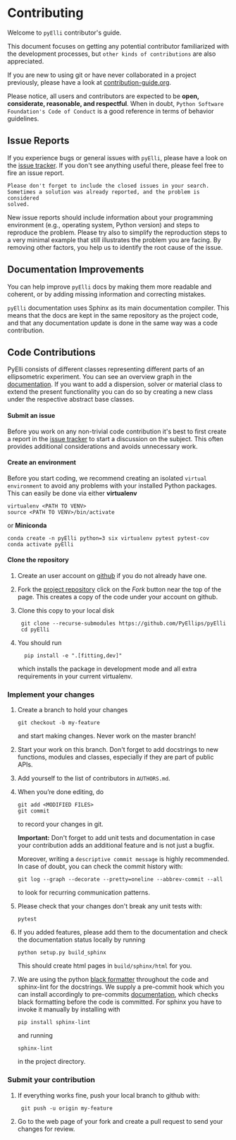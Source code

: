 # Contributing

Welcome to `pyElli` contributor's guide.

This document focuses on getting any potential contributor familiarized
with the development processes, but `other kinds of contributions` are also
appreciated.

If you are new to using git or have never collaborated in a project previously,
please have a look at [contribution-guide.org](contribution-guide.org).

Please notice, all users and contributors are expected to be **open,
considerate, reasonable, and respectful**. When in doubt, `Python Software Foundation's Code of Conduct` is a good reference in terms of behavior guidelines.

## Issue Reports

If you experience bugs or general issues with `pyElli`, please have a look
on the [issue tracker](https://github.com/PyEllips/pyElli/issues). If you don't see anything useful there, please feel
free to fire an issue report.

    Please don't forget to include the closed issues in your search.
    Sometimes a solution was already reported, and the problem is considered
    solved.

New issue reports should include information about your programming environment
(e.g., operating system, Python version) and steps to reproduce the problem.
Please try also to simplify the reproduction steps to a very minimal example
that still illustrates the problem you are facing. By removing other factors,
you help us to identify the root cause of the issue.

## Documentation Improvements

You can help improve `pyElli` docs by making them more readable and coherent, or
by adding missing information and correcting mistakes.

`pyElli` documentation uses Sphinx as its main documentation compiler.
This means that the docs are kept in the same repository as the project code, and
that any documentation update is done in the same way was a code contribution.

## Code Contributions

PyElli consists of different classes representing different parts of an ellipsometric
experiment. You can see an overview graph in the [documentation](https://pyelli.readthedocs.io/en/latest/index.html).
If you want to add a dispersion, solver or material class to extend the
present functionality you can do so by creating a new class under the respective abstract base classes.

#### Submit an issue

Before you work on any non-trivial code contribution it's best to first create
a report in the [issue tracker](https://github.com/PyEllips/pyElli/issues) to start a discussion on the subject.
This often provides additional considerations and avoids unnecessary work.

#### Create an environment

Before you start coding, we recommend creating an isolated `virtual environment` to avoid any problems with your installed Python packages.
This can easily be done via either **virtualenv**

    virtualenv <PATH TO VENV>
    source <PATH TO VENV>/bin/activate

or **Miniconda**

    conda create -n pyElli python=3 six virtualenv pytest pytest-cov
    conda activate pyElli

#### Clone the repository

1.  Create an user account on [github](https://github.com/) if you do not already have one.
2.  Fork the [project repository](https://github.com/PyEllips/pyElli/) click on the _Fork_ button near the top of the
    page. This creates a copy of the code under your account on github.
3.  Clone this copy to your local disk

         git clone --recurse-submodules https://github.com/PyEllips/pyElli
         cd pyElli

4.  You should run

          pip install -e ".[fitting,dev]"

    which installs the package in development mode and all extra requirements in your current virtualenv.

### Implement your changes

1.  Create a branch to hold your changes

        git checkout -b my-feature

    and start making changes. Never work on the master branch!

2.  Start your work on this branch. Don't forget to add docstrings to new
    functions, modules and classes, especially if they are part of public APIs.

3.  Add yourself to the list of contributors in `AUTHORS.md`.

4.  When you’re done editing, do

        git add <MODIFIED FILES>
        git commit

    to record your changes in git.

    **Important:** Don't forget to add unit tests and documentation in case your
    contribution adds an additional feature and is not just a bugfix.

    Moreover, writing a `descriptive commit message` is highly recommended.
    In case of doubt, you can check the commit history with:

        git log --graph --decorate --pretty=oneline --abbrev-commit --all

    to look for recurring communication patterns.

5.  Please check that your changes don't break any unit tests with:

        pytest

6.  If you added features, please add them to the documentation and check the documentation status locally by running

        python setup.py build_sphinx

    This should create html pages in `build/sphinx/html` for you.

7.  We are using the python [black formatter](https://black.readthedocs.io/en/stable/) throughout the code and sphinx-lint for the docstrings.
    We supply a pre-commit hook which you can install accordingly to
    pre-commits [documentation](https://pre-commit.com/#install),
    which checks black formatting before the code is committed.
    For sphinx you have to invoke it manually by installing with

        pip install sphinx-lint

    and running

        sphinx-lint

    in the project directory.

### Submit your contribution

1.  If everything works fine, push your local branch to github with:

         git push -u origin my-feature

2.  Go to the web page of your fork and create a pull request to send your changes for review.
